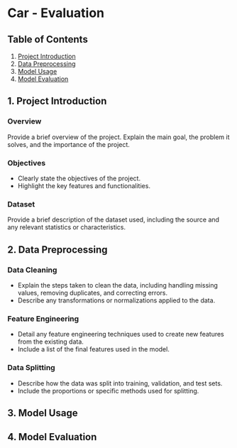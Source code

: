 # Car - Evaluation

## Table of Contents
1. [Project Introduction](#1-roject-introduction)
2. [Data Preprocessing](#data-preprocessing)
3. [Model Usage](#model-usage)
4. [Model Evaluation](#model-evaluation)

## 1. Project Introduction

### Overview
Provide a brief overview of the project. Explain the main goal, the problem it solves, and the importance of the project. 

### Objectives
- Clearly state the objectives of the project.
- Highlight the key features and functionalities.

### Dataset
Provide a brief description of the dataset used, including the source and any relevant statistics or characteristics.

## 2. Data Preprocessing

### Data Cleaning
- Explain the steps taken to clean the data, including handling missing values, removing duplicates, and correcting errors.
- Describe any transformations or normalizations applied to the data.

### Feature Engineering
- Detail any feature engineering techniques used to create new features from the existing data.
- Include a list of the final features used in the model.

### Data Splitting
- Describe how the data was split into training, validation, and test sets.
- Include the proportions or specific methods used for splitting.


## 3. Model Usage

## 4. Model Evaluation

